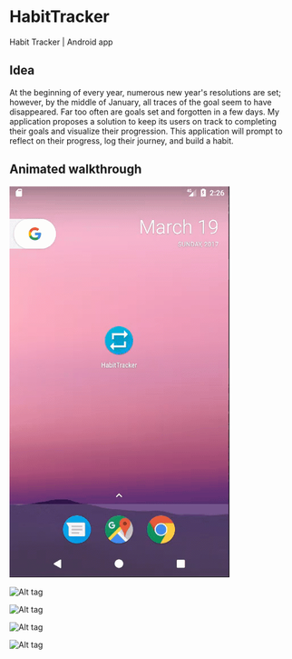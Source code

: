 # HabitTracker
Habit Tracker | Android app

## Idea
At the beginning of every year, numerous new year's resolutions are set; however, by the middle of January, all traces of the goal seem to have disappeared. Far too often are goals set and forgotten in a few days. My application proposes a solution to keep its users on track to completing their goals and visualize their progression. This application will prompt to reflect on their progress, log their journey, and build a habit.

## Animated walkthrough
![Alt tag](https://github.com/jordanang/HabitTracker/blob/master/HabitTracker_documents/HabitTracker_gf/SplashScreen_only.gif)

![Alt tag](https://github.com/jordanang/HabitTracker/blob/master/HabitTracker_documents/HabitTracker_gf/AppIntro.gif)

![Alt tag](https://github.com/jordanang/HabitTracker/blob/master/HabitTracker_documents/HabitTracker_gf/CreateHabit.gif)

![Alt tag](https://github.com/jordanang/HabitTracker/blob/master/HabitTracker_documents/HabitTracker_gf/ScrollList.gif)

![Alt tag](https://github.com/jordanang/HabitTracker/blob/master/HabitTracker_documents/HabitTracker_gf/HabitOverview.gif)
